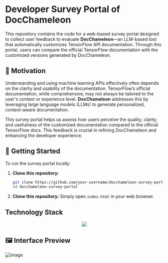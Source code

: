 # Developer Survey Portal of DocChameleon
This repository contains the code for a web-based survey portal designed to collect user feedback to evaluate **DocChameleon**—an LLM-based tool that automatically customizes TensorFlow API documentation. Through this portal, users can compare the official TensorFlow documentation with the customized versions generated by DocChameleon.

## 📌 Motivation
Understanding and using machine learning APIs effectively often depends on the clarity and usability of the documentation. TensorFlow’s official documentation, while comprehensive, may not always be tailored to the user's context or experience level. **DocChameleon** addresses this by leveraging large language models (LLMs) to generate personalized, context-aware documentation.

This survey portal helps us assess how users perceive the quality, clarity, and usefulness of the customized documentation compared to the official TensorFlow docs. This feedback is crucial in refining DocChameleon and enhancing the developer experience.

## 🚀 Getting Started
To run the survey portal locally:

1. **Clone this repository:**

   ```bash
   git clone https://github.com/your-username/docchameleon-survey-portal.git
   cd docchameleon-survey-portal

2. **Clone this repository:**
   Simply open ``index.html`` in your web browser.

## Technology Stack
<p align="center">
  <a href="https://go-skill-icons.vercel.app/">
    <img
      src="https://go-skill-icons.vercel.app/api/icons?i=html,css,javascript"
    />
  </a>
</p>

## 🖼️ Interface Preview
![image](https://github.com/sharukat/docchameleon-user-study-platform/blob/a1797cf51249de8e2ff37833d521c88eda923fd0/docs/user_study_portal.jpg)
